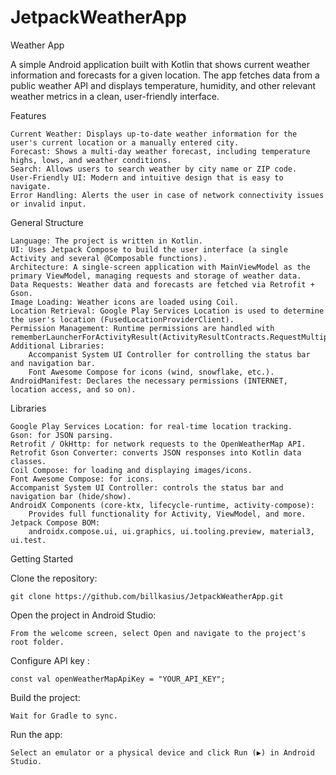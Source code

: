 # JetpackWeatherApp
Weather App

A simple Android application built with Kotlin that shows current weather information and forecasts for a given location. The app fetches data from a public weather API and displays temperature, humidity, and other relevant weather metrics in a clean, user-friendly interface.

Features

    Current Weather: Displays up-to-date weather information for the user's current location or a manually entered city.
    Forecast: Shows a multi-day weather forecast, including temperature highs, lows, and weather conditions.
    Search: Allows users to search weather by city name or ZIP code.
    User-Friendly UI: Modern and intuitive design that is easy to navigate.
    Error Handling: Alerts the user in case of network connectivity issues or invalid input.

General Structure

    Language: The project is written in Kotlin.
    UI: Uses Jetpack Compose to build the user interface (a single Activity and several @Composable functions).
    Architecture: A single-screen application with MainViewModel as the primary ViewModel, managing requests and storage of weather data.
    Data Requests: Weather data and forecasts are fetched via Retrofit + Gson.
    Image Loading: Weather icons are loaded using Coil.
    Location Retrieval: Google Play Services Location is used to determine the user's location (FusedLocationProviderClient).
    Permission Management: Runtime permissions are handled with rememberLauncherForActivityResult(ActivityResultContracts.RequestMultiplePermissions()).
    Additional Libraries:
        Accompanist System UI Controller for controlling the status bar and navigation bar.
        Font Awesome Compose for icons (wind, snowflake, etc.).
    AndroidManifest: Declares the necessary permissions (INTERNET, location access, and so on).

Libraries

    Google Play Services Location: for real-time location tracking.
    Gson: for JSON parsing.
    Retrofit / OkHttp: for network requests to the OpenWeatherMap API.
    Retrofit Gson Converter: converts JSON responses into Kotlin data classes.
    Coil Compose: for loading and displaying images/icons.
    Font Awesome Compose: for icons.
    Accompanist System UI Controller: controls the status bar and navigation bar (hide/show).
    AndroidX Components (core-ktx, lifecycle-runtime, activity-compose):
        Provides full functionality for Activity, ViewModel, and more.
    Jetpack Compose BOM:
        androidx.compose.ui, ui.graphics, ui.tooling.preview, material3, ui.test.

Getting Started

  Clone the repository:

    git clone https://github.com/billkasius/JetpackWeatherApp.git

  Open the project in Android Studio:

    From the welcome screen, select Open and navigate to the project's root folder.

  Configure API key :

    const val openWeatherMapApiKey = "YOUR_API_KEY";

Build the project:

    Wait for Gradle to sync.

Run the app:

    Select an emulator or a physical device and click Run (▶️) in Android Studio.
